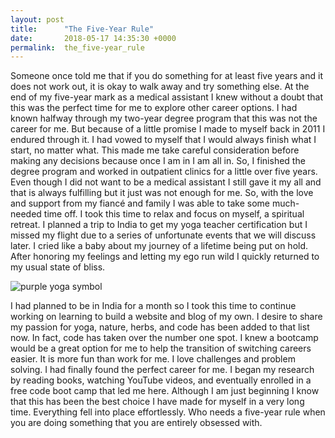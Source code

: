 ```yaml
---
layout: post
title:      "The Five-Year Rule"
date:       2018-05-17 14:35:30 +0000
permalink:  the_five-year_rule
---
```


	
Someone once told me that if you do something for at least five years and it does not work out, it is okay to walk away and try something else. At the end of my five-year mark as a medical assistant I knew without a doubt that this was the perfect time for me to explore other career options. I had known halfway through my two-year degree program that this was not the career for me. But because of a little promise I made to myself back in 2011 I endured through it. I had vowed to myself that I would always finish what I start, no matter what. This made me take careful consideration before making any decisions because once I am in I am all in. So, I finished the degree program and worked in outpatient clinics for a little over five years. Even though I did not want to be a medical assistant I still gave it my all and that is always fulfilling but it just was not enough for me. So, with the love and support from my fiancé and family I was able to take some much-needed time off. I took this time to relax and focus on myself, a spiritual retreat. I planned a trip to India to get my yoga teacher certification but I missed my flight due to a series of unfortunate events that we will discuss later. I cried like a baby about my journey of a lifetime being put on hold. After honoring my feelings and letting my ego run wild I quickly returned to my usual state of bliss.

![purple yoga symbol](https://scstylecaster.files.wordpress.com/2017/11/hot-yoga-trial-2.png)

I had planned to be in India for a month so I took this time to continue working on learning to build a website and blog of my own. I desire to share my passion for yoga, nature, herbs, and code has been added to that list now. In fact, code has taken over the number one spot. I knew a bootcamp would be a great option for me to help the transition of switching careers easier. It is more fun than work for me. I love challenges and problem solving. I had finally found the perfect career for me. I began my research by reading books, watching YouTube videos, and eventually enrolled in a free code boot camp that led me here. Although I am just beginning I know that this has been the best choice I have made for myself in a very long time. Everything fell into place effortlessly. Who needs a five-year rule when you are doing something that you are entirely obsessed with. 



	
 
	



